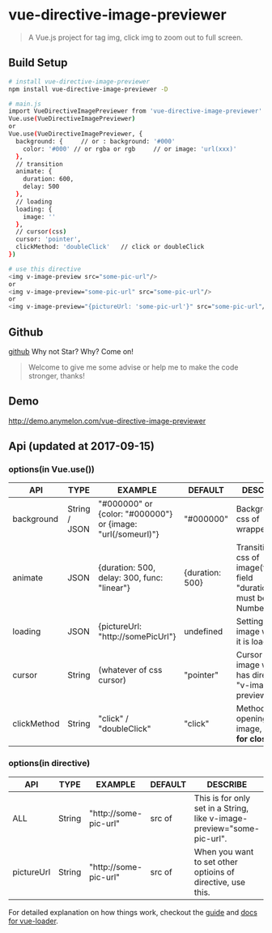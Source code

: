 # vue-directive-image-previewer

> A Vue.js project for tag img, click img to zoom out to full screen.

## Build Setup

``` bash
# install vue-directive-image-previewer
npm install vue-directive-image-previewer -D

# main.js
import VueDirectiveImagePreviewer from 'vue-directive-image-previewer'
Vue.use(VueDirectiveImagePreviewer)	
or
Vue.use(VueDirectiveImagePreviewer, {
  background: {     // or : background: '#000'
    color: '#000' // or rgba or rgb     // or image: 'url(xxx)'
  },
  // transition
  animate: {
    duration: 600,
    delay: 500
  },
  // loading
  loading: {
    image: ''
  },
  // cursor(css)
  cursor: 'pointer',
  clickMethod: 'doubleClick'   // click or doubleClick
})

# use this directive
<img v-image-preview src="some-pic-url"/>
or 
<img v-image-preview="some-pic-url" src="some-pic-url"/>
or
<img v-image-preview="{pictureUrl: 'some-pic-url'}" src="some-pic-url"/>
```

## Github
[github](https://github.com/wszxdhr/vue-directive-image-previewer.git)   Why not Star? Why? Come on!

> Welcome to give me some advise or help me to make the code stronger, thanks!

## Demo

http://demo.anymelon.com/vue-directive-image-previewer

## Api    (updated at 2017-09-15)

### options(in Vue.use())

| API         | TYPE          | EXAMPLE                                  | DEFAULT         | DESCRIBE                                 |
| ----------- | ------------- | ---------------------------------------- | --------------- | ---------------------------------------- |
| background  | String / JSON | "#000000" or {color: "#000000"} or {image: "url(/someurl)"} | "#000000"       | Background css of wrapper                |
| animate     | JSON          | {duration: 500, delay: 300, func: "linear"} | {duration: 500} | Transition css of image(typeof field "duration" must be Number) |
| loading     | JSON          | {pictureUrl: "http://somePicUrl"}        | undefined       | Settings of image when it is loading     |
| cursor      | String        | (whatever of css cursor)                 | "pointer"       | Cursor css of image which has directive "v-image-preview" |
| clickMethod | String        | "click" / "doubleClick"                  | "click"         | Method of opening image, **not for closing** |

### options(in directive)

| API        | TYPE   | EXAMPLE               | DEFAULT      | DESCRIBE                                 |
| ---------- | ------ | --------------------- | ------------ | ---------------------------------------- |
| ALL        | String | "http://some-pic-url" | src of <img> | This is for only set in a String, like v-image-preview="some-pic-url". |
| pictureUrl | String | "http://some-pic-url" | src of <img> | When you want to set other optioins of directive, use this. |


For detailed explanation on how things work, checkout the [guide](http://vuejs-templates.github.io/webpack/) and [docs for vue-loader](http://vuejs.github.io/vue-loader).
